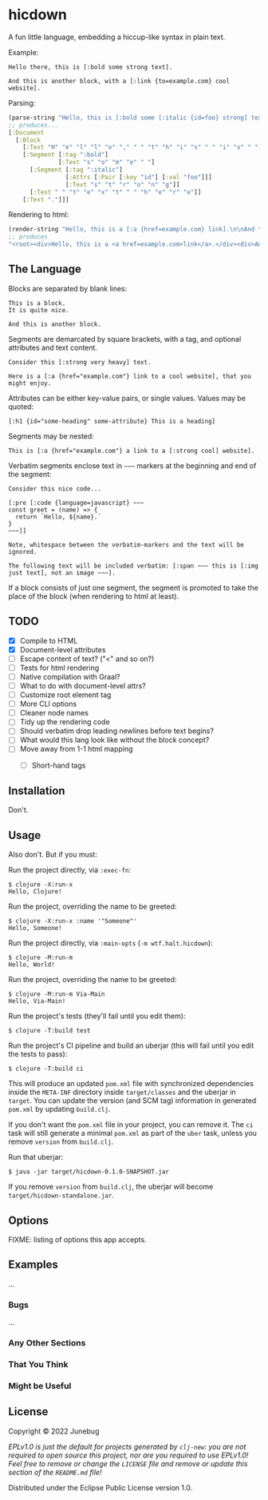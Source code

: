 # hicdown

A fun little language, embedding a hiccup-like syntax in plain text.

Example:

```
Hello there, this is [:bold some strong text].

And this is another block, with a [:link {to=example.com} cool website].
```

Parsing:

``` clojure
(parse-string "Hello, this is [:bold some [:italic {id=foo} strong] text here].")
;; produces...
[:Document 
  [:Block 
    [:Text "H" "e" "l" "l" "o" "," " " "t" "h" "i" "s" " " "i" "s" " "]
    [:Segment [:tag ":bold"] 
              [:Text "s" "o" "m" "e" " "] 
      [:Segment [:tag ":italic"] 
                [:Attrs [:Pair [:key "id"] [:val "foo"]]] 
                [:Text "s" "t" "r" "o" "n" "g"]] 
      [:Text " " "t" "e" "x" "t" " " "h" "e" "r" "e"]] 
    [:Text "."]]]
```

Rendering to html:

``` clojure
(render-string "Hello, this is a [:a {href=example.com} link].\n\nAnd this is another block.")
;; produces
"<root><div>Hello, this is a <a href=example.com>link</a>.</div><div>And this is another block.</div></root>"
```

## The Language

Blocks are separated by blank lines:

```
This is a block.
It is quite nice.

And this is another block.
```

Segments are demarcated by square brackets, with a tag, and optional attributes and text content.

```
Consider this [:strong very heavy] text.

Here is a [:a {href="example.com"} link to a cool website], that you
might enjoy.
```

Attributes can be either key-value pairs, or single values. Values may be quoted:

```
[:h1 {id="some-heading" some-attribute} This is a heading]
```

Segments may be nested:

```
This is [:a {href="example.com"} a link to a [:strong cool] website].
```

Verbatim segments enclose text in `~~~` markers at the beginning and end of the segment:

```
Consider this nice code...

[:pre [:code {language=javascript} ~~~
const greet = (name) => {
  return `Hello, ${name}.`
}
~~~]]

Note, whitespace between the verbatim-markers and the text will be ignored.

The following text will be included verbatim: [:span ~~~ this is [:img just text], not an image ~~~].
```

If a block consists of just one segment, the segment is promoted to take the
place of the block (when rendering to html at least).


## TODO

- [x] Compile to HTML
- [x] Document-level attributes
- [ ] Escape content of text? ("<" and so on?)
- [ ] Tests for html rendering
- [ ] Native compilation with Graal?
- [ ] What to do with document-level attrs?
- [ ] Customize root element tag
- [ ] More CLI options
- [ ] Cleaner node names
- [ ] Tidy up the rendering code
- [ ] Should verbatim drop leading newlines before text begins?
- [ ] What would this lang look like without the block concept?
- [ ] Move away from 1-1 html mapping
  - [ ] Short-hand tags


## Installation

Don't. 

## Usage

Also don't. But if you must:

Run the project directly, via `:exec-fn`:

    $ clojure -X:run-x
    Hello, Clojure!

Run the project, overriding the name to be greeted:

    $ clojure -X:run-x :name '"Someone"'
    Hello, Someone!

Run the project directly, via `:main-opts` (`-m wtf.halt.hicdown`):

    $ clojure -M:run-m
    Hello, World!

Run the project, overriding the name to be greeted:

    $ clojure -M:run-m Via-Main
    Hello, Via-Main!

Run the project's tests (they'll fail until you edit them):

    $ clojure -T:build test

Run the project's CI pipeline and build an uberjar (this will fail until you edit the tests to pass):

    $ clojure -T:build ci

This will produce an updated `pom.xml` file with synchronized dependencies inside the `META-INF`
directory inside `target/classes` and the uberjar in `target`. You can update the version (and SCM tag)
information in generated `pom.xml` by updating `build.clj`.

If you don't want the `pom.xml` file in your project, you can remove it. The `ci` task will
still generate a minimal `pom.xml` as part of the `uber` task, unless you remove `version`
from `build.clj`.

Run that uberjar:

    $ java -jar target/hicdown-0.1.0-SNAPSHOT.jar

If you remove `version` from `build.clj`, the uberjar will become `target/hicdown-standalone.jar`.

## Options

FIXME: listing of options this app accepts.

## Examples

...

### Bugs

...

### Any Other Sections
### That You Think
### Might be Useful

## License

Copyright © 2022 Junebug

_EPLv1.0 is just the default for projects generated by `clj-new`: you are not_
_required to open source this project, nor are you required to use EPLv1.0!_
_Feel free to remove or change the `LICENSE` file and remove or update this_
_section of the `README.md` file!_

Distributed under the Eclipse Public License version 1.0.

